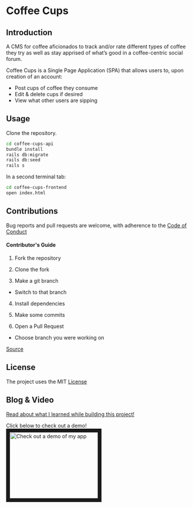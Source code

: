 Coffee Cups
===========


Introduction
------------
A CMS for coffee aficionados to track and/or rate different types of coffee they try as well as stay apprised of what’s good in a coffee-centric social forum.

Coffee Cups is a Single Page Application (SPA) that allows users to, upon creation of an account:
* Post cups of coffee they consume
* Edit & delete cups if desired
* View what other users are sipping


Usage
------------
Clone the repository.
```bash
cd coffee-cups-api
bundle install
rails db:migrate
rails db:seed
rails s
```

In a second terminal tab:
```bash
cd coffee-cups-frontend
open index.html
```


Contributions
-------------
Bug reports and pull requests are welcome, with adherence to the [Code of Conduct](./CODE_OF_CONDUCT.md)
#### Contributor's Guide
1. Fork the repository

2. Clone the fork

3. Make a git branch
  * Switch to that branch
4. Install dependencies

5. Make some commits

6. Open a Pull Request
  * Choose branch you were working on

[Source](https://medium.com/@jenweber/your-first-open-source-contribution-a-step-by-step-technical-guide-d3aca55cc5a6)


License
-------
The project uses the MIT [License](./LICENSE)

Blog & Video
---------

[Read about what I learned while building this project!](https://iamtash.github.io/javascript_and_rails_project_coffee_cups_3_0)

Click below to check out a demo!<br>
<a href="http://www.youtube.com/watch?feature=player_embedded&v=oOk1MAyGn1k
" target="_blank"><img src="http://img.youtube.com/vi/oOk1MAyGn1k/0.jpg" 
alt="Check out a demo of my app" width="240" height="180" border="10" /></a>
